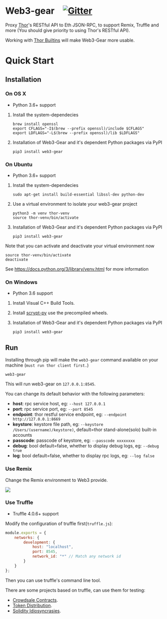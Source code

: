 # Web3-gear &nbsp;&nbsp; [![Gitter](https://badges.gitter.im/vechain/thor.svg)](https://gitter.im/vechain/thor?utm_source=badge&utm_medium=badge&utm_campaign=pr-badge)

Proxy [Thor](https://github.com/vechain/thor)'s RESTful API to Eth JSON-RPC, to support Remix, Truffle and more (You should give priority to using Thor's RESTful API).

Working with [Thor Builtins](https://github.com/vechain/thor-builtins) will make Web3-Gear more usable.

# Quick Start

## Installation

### On OS X

* Python 3.6+ support

1. Install the system-dependecies

    ```
    brew install openssl
    export CFLAGS="-I$(brew --prefix openssl)/include $CFLAGS"
    export LDFLAGS="-L$(brew --prefix openssl)/lib $LDFLAGS"
    ```

2. Installation of Web3-Gear and it's dependent Python packages via PyPI

    ```
    pip3 install web3-gear
    ```

### On Ubuntu

* Python 3.6+ support

1. Install the system-dependecies

    ```
    sudo apt-get install build-essential libssl-dev python-dev
    ```

2. Use a virtual environment to isolate your web3-gear project

    ```
    python3 -m venv thor-venv
    source thor-venv/bin/activate
    ```

3. Installation of Web3-Gear and it's dependent Python packages via PyPI

    ```
    pip3 install web3-gear
    ```

Note that you can activate and deactivate your virtual environment now

```
source thor-venv/bin/activate
deactivate
```

See https://docs.python.org/3/library/venv.html for more information

### On Windows

* Python 3.6 support

1. Install Visual C++ Build Tools.

2. Install [scrypt-py](https://pypi.org/project/scrypt/#files) use the precompiled wheels.

3. Installation of Web3-Gear and it's dependent Python packages via PyPI

    ```
    pip3 install web3-gear
    ```

## Run

Installing through pip will make the ``web3-gear`` command available on your machine (`must run thor client first.`)

```
web3-gear
```

This will run web3-gear on `127.0.0.1:8545`.

You can change its default behavior with the following parameters:

- **host**: rpc service host, eg: `--host 127.0.0.1`
- **port**: rpc service port, eg: `--port 8545`
- **endpoint**: thor restful service endpoint, eg: `--endpoint http://127.0.0.1:8669`
- **keystore**: keystore file path, eg: `--keystore /Users/(username)/keystore)`, default=thor stand-alone(solo) built-in accounts
- **passcode**: passcode of keystore, eg: `--passcode xxxxxxxx`
- **debug**: bool default=false, whether to display debug logs, eg: `--debug true`
- **log**: bool default=false, whether to display rpc logs, eg: `--log false`

### Use Remix

Change the Remix environment to Web3 provide.

![](http://oi64.tinypic.com/2u59gef.jpg)

### Use Truffle

* Truffle 4.0.6+ support

Modify the configuration of truffle first(`truffle.js`):

```js
module.exports = {
    networks: {
        development: {
            host: "localhost",
            port: 8545,
            network_id: "*" // Match any network id
        }
    }
};
```

Then you can use truffle's command line tool.

There are some projects based on truffle, can use them for testing:

- [Crowdsale Contracts](https://github.com/vechain/crowdsale-contracts).
- [Token Distribution](https://github.com/libotony/token-distribution).
- [Solidity Idiosyncrasies](https://github.com/miguelmota/solidity-idiosyncrasies).
